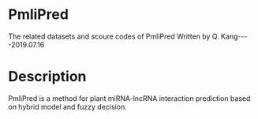 # PmliPred
The related datasets and scoure codes of PmliPred
Written by Q. Kang----2019.07.16
# Description
PmliPred is a method for plant miRNA-lncRNA interaction prediction based on hybrid model and fuzzy decision.
